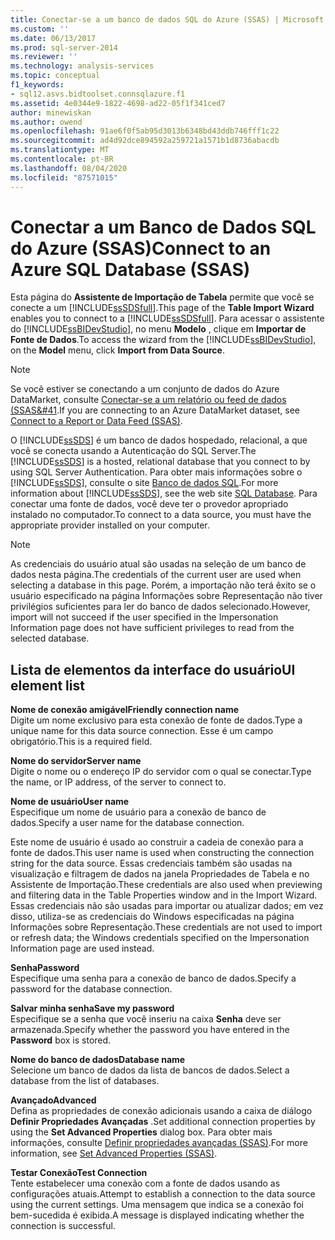 ```yaml
---
title: Conectar-se a um banco de dados SQL do Azure (SSAS) | Microsoft Docs
ms.custom: ''
ms.date: 06/13/2017
ms.prod: sql-server-2014
ms.reviewer: ''
ms.technology: analysis-services
ms.topic: conceptual
f1_keywords:
- sql12.asvs.bidtoolset.connsqlazure.f1
ms.assetid: 4e0344e9-1822-4698-ad22-05f1f341ced7
author: minewiskan
ms.author: owend
ms.openlocfilehash: 91ae6f0f5ab95d3013b6348bd43ddb746fff1c22
ms.sourcegitcommit: ad4d92dce894592a259721a1571b1d8736abacdb
ms.translationtype: MT
ms.contentlocale: pt-BR
ms.lasthandoff: 08/04/2020
ms.locfileid: "87571015"
---
```

# <a name="connect-to-an-azure-sql-database-ssas"></a><span data-ttu-id="eb9ba-102">Conectar a um Banco de Dados SQL do Azure (SSAS)</span><span class="sxs-lookup"><span data-stu-id="eb9ba-102">Connect to an Azure SQL Database (SSAS)</span></span>
  <span data-ttu-id="eb9ba-103">Esta página do **Assistente de Importação de Tabela** permite que você se conecte a um [!INCLUDE[ssSDSfull](../includes/sssdsfull-md.md)].</span><span class="sxs-lookup"><span data-stu-id="eb9ba-103">This page of the **Table Import Wizard** enables you to connect to a [!INCLUDE[ssSDSfull](../includes/sssdsfull-md.md)].</span></span> <span data-ttu-id="eb9ba-104">Para acessar o assistente do [!INCLUDE[ssBIDevStudio](../includes/ssbidevstudio-md.md)], no menu **Modelo** , clique em **Importar de Fonte de Dados**.</span><span class="sxs-lookup"><span data-stu-id="eb9ba-104">To access the wizard from the [!INCLUDE[ssBIDevStudio](../includes/ssbidevstudio-md.md)], on the **Model** menu, click **Import from Data Source**.</span></span>  
  
> [!NOTE]  
>  <span data-ttu-id="eb9ba-105">Se você estiver se conectando a um conjunto de dados do Azure DataMarket, consulte [Conectar-se a um relatório ou feed de dados &#40;SSAS&#41](connect-to-a-report-or-data-feed-ssas.md).</span><span class="sxs-lookup"><span data-stu-id="eb9ba-105">If you are connecting to an Azure DataMarket dataset, see [Connect to a Report or Data Feed &#40;SSAS&#41;](connect-to-a-report-or-data-feed-ssas.md).</span></span>  
  
 <span data-ttu-id="eb9ba-106">O [!INCLUDE[ssSDS](../includes/sssds-md.md)] é um banco de dados hospedado, relacional, a que você se conecta usando a Autenticação do SQL Server.</span><span class="sxs-lookup"><span data-stu-id="eb9ba-106">The [!INCLUDE[ssSDS](../includes/sssds-md.md)] is a hosted, relational database that you connect to by using SQL Server Authentication.</span></span> <span data-ttu-id="eb9ba-107">Para obter mais informações sobre o [!INCLUDE[ssSDS](../includes/sssds-md.md)], consulte o site [Banco de dados SQL](https://go.microsoft.com/fwlink/?LinkID=157856).</span><span class="sxs-lookup"><span data-stu-id="eb9ba-107">For more information about [!INCLUDE[ssSDS](../includes/sssds-md.md)], see the web site [SQL Database](https://go.microsoft.com/fwlink/?LinkID=157856).</span></span> <span data-ttu-id="eb9ba-108">Para conectar uma fonte de dados, você deve ter o provedor apropriado instalado no computador.</span><span class="sxs-lookup"><span data-stu-id="eb9ba-108">To connect to a data source, you must have the appropriate provider installed on your computer.</span></span>  
  
> [!NOTE]  
>  <span data-ttu-id="eb9ba-109">As credenciais do usuário atual são usadas na seleção de um banco de dados nesta página.</span><span class="sxs-lookup"><span data-stu-id="eb9ba-109">The credentials of the current user are used when selecting a database in this page.</span></span> <span data-ttu-id="eb9ba-110">Porém, a importação não terá êxito se o usuário especificado na página Informações sobre Representação não tiver privilégios suficientes para ler do banco de dados selecionado.</span><span class="sxs-lookup"><span data-stu-id="eb9ba-110">However, import will not succeed if the user specified in the Impersonation Information page does not have sufficient privileges to read from the selected database.</span></span>  
  
## <a name="ui-element-list"></a><span data-ttu-id="eb9ba-111">Lista de elementos da interface do usuário</span><span class="sxs-lookup"><span data-stu-id="eb9ba-111">UI element list</span></span>  
 <span data-ttu-id="eb9ba-112">**Nome de conexão amigável**</span><span class="sxs-lookup"><span data-stu-id="eb9ba-112">**Friendly connection name**</span></span>  
 <span data-ttu-id="eb9ba-113">Digite um nome exclusivo para esta conexão de fonte de dados.</span><span class="sxs-lookup"><span data-stu-id="eb9ba-113">Type a unique name for this data source connection.</span></span> <span data-ttu-id="eb9ba-114">Esse é um campo obrigatório.</span><span class="sxs-lookup"><span data-stu-id="eb9ba-114">This is a required field.</span></span>  
  
 <span data-ttu-id="eb9ba-115">**Nome do servidor**</span><span class="sxs-lookup"><span data-stu-id="eb9ba-115">**Server name**</span></span>  
 <span data-ttu-id="eb9ba-116">Digite o nome ou o endereço IP do servidor com o qual se conectar.</span><span class="sxs-lookup"><span data-stu-id="eb9ba-116">Type the name, or IP address, of the server to connect to.</span></span>  
  
 <span data-ttu-id="eb9ba-117">**Nome de usuário**</span><span class="sxs-lookup"><span data-stu-id="eb9ba-117">**User name**</span></span>  
 <span data-ttu-id="eb9ba-118">Especifique um nome de usuário para a conexão de banco de dados.</span><span class="sxs-lookup"><span data-stu-id="eb9ba-118">Specify a user name for the database connection.</span></span>  
  
 <span data-ttu-id="eb9ba-119">Este nome de usuário é usado ao construir a cadeia de conexão para a fonte de dados.</span><span class="sxs-lookup"><span data-stu-id="eb9ba-119">This user name is used when constructing the connection string for the data source.</span></span> <span data-ttu-id="eb9ba-120">Essas credenciais também são usadas na visualização e filtragem de dados na janela Propriedades de Tabela e no Assistente de Importação.</span><span class="sxs-lookup"><span data-stu-id="eb9ba-120">These credentials are also used when previewing and filtering data in the Table Properties window and in the Import Wizard.</span></span> <span data-ttu-id="eb9ba-121">Essas credenciais não são usadas para importar ou atualizar dados; em vez disso, utiliza-se as credenciais do Windows especificadas na página Informações sobre Representação.</span><span class="sxs-lookup"><span data-stu-id="eb9ba-121">These credentials are not used to import or refresh data; the Windows credentials specified on the Impersonation Information page are used instead.</span></span>  
  
 <span data-ttu-id="eb9ba-122">**Senha**</span><span class="sxs-lookup"><span data-stu-id="eb9ba-122">**Password**</span></span>  
 <span data-ttu-id="eb9ba-123">Especifique uma senha para a conexão de banco de dados.</span><span class="sxs-lookup"><span data-stu-id="eb9ba-123">Specify a password for the database connection.</span></span>  
  
 <span data-ttu-id="eb9ba-124">**Salvar minha senha**</span><span class="sxs-lookup"><span data-stu-id="eb9ba-124">**Save my password**</span></span>  
 <span data-ttu-id="eb9ba-125">Especifique se a senha que você inseriu na caixa **Senha** deve ser armazenada.</span><span class="sxs-lookup"><span data-stu-id="eb9ba-125">Specify whether the password you have entered in the **Password** box is stored.</span></span>  
  
 <span data-ttu-id="eb9ba-126">**Nome do banco de dados**</span><span class="sxs-lookup"><span data-stu-id="eb9ba-126">**Database name**</span></span>  
 <span data-ttu-id="eb9ba-127">Selecione um banco de dados da lista de bancos de dados.</span><span class="sxs-lookup"><span data-stu-id="eb9ba-127">Select a database from the list of databases.</span></span>  
  
 <span data-ttu-id="eb9ba-128">**Avançado**</span><span class="sxs-lookup"><span data-stu-id="eb9ba-128">**Advanced**</span></span>  
 <span data-ttu-id="eb9ba-129">Defina as propriedades de conexão adicionais usando a caixa de diálogo **Definir Propriedades Avançadas** .</span><span class="sxs-lookup"><span data-stu-id="eb9ba-129">Set additional connection properties by using the **Set Advanced Properties** dialog box.</span></span> <span data-ttu-id="eb9ba-130">Para obter mais informações, consulte [Definir propriedades avançadas &#40;SSAS&#41;](set-advanced-properties-ssas.md).</span><span class="sxs-lookup"><span data-stu-id="eb9ba-130">For more information, see [Set Advanced Properties &#40;SSAS&#41;](set-advanced-properties-ssas.md).</span></span>  
  
 <span data-ttu-id="eb9ba-131">**Testar Conexão**</span><span class="sxs-lookup"><span data-stu-id="eb9ba-131">**Test Connection**</span></span>  
 <span data-ttu-id="eb9ba-132">Tente estabelecer uma conexão com a fonte de dados usando as configurações atuais.</span><span class="sxs-lookup"><span data-stu-id="eb9ba-132">Attempt to establish a connection to the data source using the current settings.</span></span> <span data-ttu-id="eb9ba-133">Uma mensagem que indica se a conexão foi bem-sucedida é exibida.</span><span class="sxs-lookup"><span data-stu-id="eb9ba-133">A message is displayed indicating whether the connection is successful.</span></span>  
  
  
